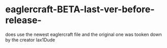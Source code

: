 # eaglercraft-BETA-last-ver-before-release-
does use the newest eaglercraft file and the original one was tooken down by the creator lax1Dude
